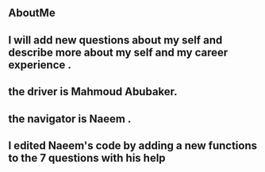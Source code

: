 ## AboutMe
## I will add new questions about my self and describe more about my self and my career experience .
## the driver is Mahmoud Abubaker.
## the navigator is Naeem .
## I edited Naeem's code by adding a new functions to the 7 questions with his help